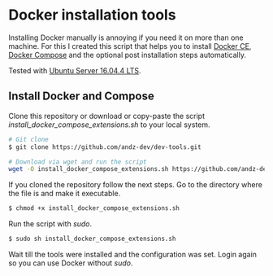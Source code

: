 # Docker installation tools
Installing Docker manually is annoying if you need it on more than one machine. For this I created this script that helps you to install [Docker CE](https://docs.docker.com/install/linux/docker-ce/ubuntu/), [Docker Compose](https://docs.docker.com/compose/install/) and the optional post installation steps automatically.

Tested with [Ubuntu Server 16.04.4 LTS](http://releases.ubuntu.com/16.04/).

## Install Docker and Compose
Clone this repository or download or copy-paste the script _install_docker_compose_extensions.sh_ to your local system.

``````sh
# Git clone
$ git clone https://github.com/andz-dev/dev-tools.git

# Download via wget and run the script
wget -O install_docker_compose_extensions.sh https://github.com/andz-dev/dev-tools/blob/master/docker/install/x64/install_docker_compose_extensions.sh?raw=true; chmod +x install_docker_compose_extensions.sh; sudo sh install_docker_compose_extensions.sh
``````

If you cloned the repository follow the next steps. Go to the directory where the file is and make it executable.

``````sh
$ chmod +x install_docker_compose_extensions.sh
``````

Run the script with _sudo_.

``````sh
$ sudo sh install_docker_compose_extensions.sh
``````

Wait till the tools were installed and the configuration was set. Login again so you can use Docker without _sudo_.